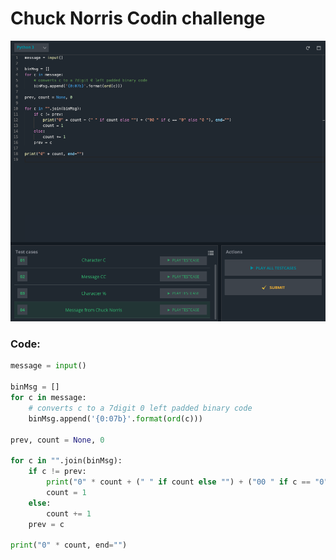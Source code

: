 # Chuck Norris Codin challenge

![finishedCode](chuckNorris.png)

### Code:
```.py
message = input()

binMsg = []
for c in message:
    # converts c to a 7digit 0 left padded binary code
    binMsg.append('{0:07b}'.format(ord(c)))

prev, count = None, 0

for c in "".join(binMsg):
    if c != prev:
        print("0" * count + (" " if count else "") + ("00 " if c == "0" else "0 "), end="")
        count = 1
    else:
        count += 1
    prev = c

print("0" * count, end="")
```
